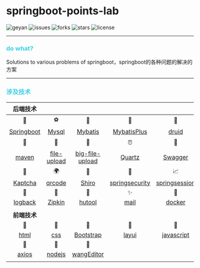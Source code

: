 # **springboot-points-lab**
![geyan](https://img.shields.io/badge/%E6%9C%80%E5%85%89%E9%98%B4-%E8%B9%89%E8%B7%8E%E9%94%99%EF%BC%8C%E6%B6%88%E7%A3%A8%E8%BF%87%EF%BC%8C%E6%9C%80%E6%98%AF%E5%85%89%E9%98%B4%E5%8C%96%E6%B5%AE%E6%B2%AB-blue) ![issues](https://img.shields.io/github/issues/prayjourney/springboot-points-lab) ![forks](https://img.shields.io/github/forks/prayjourney/springboot-points-lab) ![stars](https://img.shields.io/github/stars/prayjourney/springboot-points-lab) ![license](https://img.shields.io/github/license/prayjourney/springboot-points-lab)

---


### <font color="39CEE2">do what?</font>

Solutions to various problems of springboot，springboot的各种问题的解决的方案



---
### <font color="39CEE2">涉及技术</font>

|       **后端技术**        |                             |                                 |                                   |                                 |                     |                                 |
| :----: | :----: | :----: | :----: | :----: | :----: | :----: |
| 🍅 |   ⚽   |  🌷  |   🎃   |  🎡  |   ✨   |   📚   |
| [Springboot](#Springboot) | [Mysql](#Mysql) | [Mybatis](#Mybatis) | [MybatisPlus](#MybatisPlus) | [druid](#druid) | [MongoDb](#MongoDb) | [Redis](#Redis) |
| 👕 | 🧸 | 🏹 | ⏰ | 🏀 | ⚾ | 🧣 |
| [maven](#maven) | [file-upload](#file-upload) | [big-file-upload](#file-upload) | [Quartz](#Quartz) | [Swagger](#Swagger) | [Knife4j](#Knife4j) | [thread-pool](#thread-pool) |
|   📐   |  🌍 | 🎯 | 🎱  |   📈   |   🎆  | 🚀 |
|[Kaptcha](#Kaptcha) | [qrcode](#qrcode) | [Shiro](#Shiro) | [springsecurity](#springsecurity) | [springsession](#springsession) | [jwt](#jwt) |[ElasticSearch](#ElasticSearch)|
|📄 | 🎁 | 🔨 | ✨ | 🐋 | 🚀 ||
|[logback](#logback) | [Zipkin](#Zipkin) | [hutool](#hutool) | [mail](#mail) | [docker](#docker)  | [thinjar](#thinjar) ||
| |  |  |  |  | ||
|**前端技术** |  |  |  |  | ||
|🥨 | 🥯 | 🍇 | 🍝 | 🥣 | 🥫 |🎫|
|[html](#html) | [css](#css) | [Bootstrap](#Bootstrap) | [layui](#layui) | [javascript](#javascript) | [jQuery](#jQuery) |[Vue2](#Vue2)|
|🍌 | 🥡 | 🎠 |  |  |  ||
|[axios](#axios) | [nodejs](#nodejs) | [wangEditor](#wangEditor) |  |  |  ||
| |  |  | | | ||

